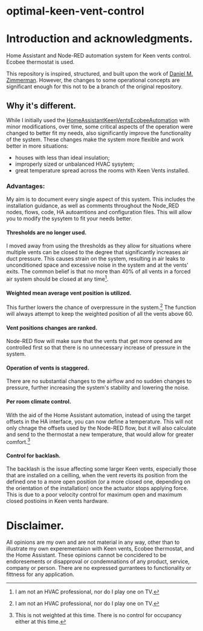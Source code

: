# optimal-keen-vent-control

# Introduction and acknowledgments.
Home Assistant and Node-RED automation system for Keen vents control. Ecobee thermostat is used.

This repository is inspired, structured, and built upon the work of [Daniel M. Zimmerman](https://github.com/dmzimmerman/HomeAssistantKeenVentsEcobeeAutomation).
However, the changes to some operational concepts are significant enough for this not to be a branch of the original repository.

## Why it's different.
While I initially used the [HomeAssistantKeenVentsEcobeeAutomation](https://github.com/dmzimmerman/HomeAssistantKeenVentsEcobeeAutomation) with minor modifications, over time, some critical aspects of the operation were changed to better fit my needs, also significantly improve the functionality of the system. These changes make the system more flexible and work better in more situations:
- houses with less than ideal insulation;
- improperly sized or unbalanced HVAC sysytem;
- great temperature spread across the rooms with Keen Vents installed.
### Advantages:
My aim is to document every single aspect of this system. This includes the installation guidance, as well as comments throughout the Node_RED nodes, flows, code, HA autoamtions and configuration files. This will allow you to modify the sysytem to fit your needs better.
#### Thresholds are no longer used.
I moved away from using the thresholds as they allow for situations where multiple vents can be closed to the degree that significantly increases air duct pressure. This causes strain on the system, resulting in air leaks to unconditioned space and excessive noise in the system and at the vents' exits.
The common belief is that no more than 40% of all vents in a forced air system should be closed at any time[^1].
#### Weighted mean average vent position is utilized.
This further lowers the chance of overpressure in the system.[^1] The function will always attempt to keep the weighted position of all the vents above 60.
#### Vent positions changes are ranked.
Node-RED flow will make sure that the vents that get more opened are controlled first so that there is no unnecessary increase of pressure in the system.
#### Operation of vents is staggered.
There are no substantial changes to the airflow and no sudden changes to pressure, further increasing the system's stability and lowering the noise.
#### Per room climate control.
With the aid of the Home Assistant automation, instead of using the target offsets in the HA interface, you can now define a temperature. This will not only chnage the offsets used by the Node-RED flow, but it will also calculate and send to the thermostat a new temperature, that would allow for greater comfort.[^2]
#### Control for backlash.
The backlash is the issue affecting some larger Keen vents, especially those that are installed on a ceilling, when the vent reverts its position from the defined one to a more open position (or a more closed one, depending on the orientation of the installation) once the actuator stops applying force. This is due to a poor velocity control for maximum open and maximum closed postioins in Keen vents hardware.

# Disclaimer.
All opinions are my own and are not material in any way, other than to illustrate my own experementaion with Keen vents, Ecobee thermostat, and the Home Assistant. These opinions cannot be concidered to be endoresements or disapproval or condemnations of any product, service, company or person.   There are no expressed gurrantees to functionality or fittness for any application.













[^1]: I am not an HVAC professional, nor do I play one on TV.
[^2]: This is not weighted at this time. There is no control for occupancy either at this time.
